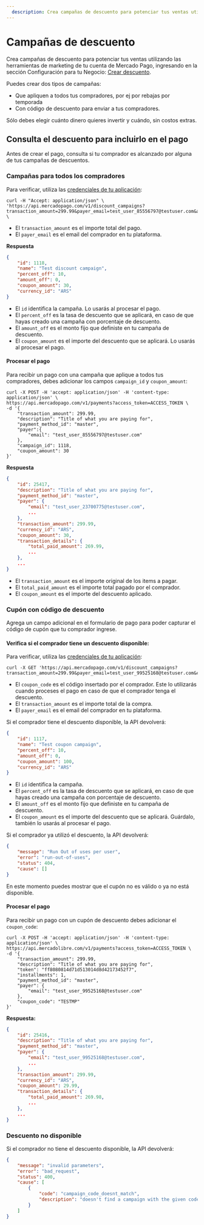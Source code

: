 ```yaml
---
  description: Crea campañas de descuento para potenciar tus ventas utilizando las herramientas de marketing de tu cuenta de Mercado Pago
---
```



# Campañas de descuento

Crea campañas de descuento para potenciar tus ventas utilizando las herramientas de marketing de tu cuenta de Mercado Pago, ingresando en la sección Configuración para tu Negocio: [Crear descuento](https://www.mercadopago.com.ar/campaigns/create).

Puedes crear dos tipos de campañas:

* Que apliquen a todos tus compradores, por ej por rebajas por temporada
* Con código de descuento para enviar a tus compradores.

Sólo debes elegir cuánto dinero quieres invertir y cuándo, sin costos extras.


## Consulta el descuento para incluirlo en el pago

Antes de crear el pago, consulta si tu comprador es alcanzado por alguna de tus campañas de descuentos.

### Campañas para todos los compradores

Para verificar, utiliza las [credenciales de tu aplicación](https://www.mercadopago.com/mla/account/credentials):

```curl
curl -H "Accept: application/json" \
'https://api.mercadopago.com/v1/discount_campaigns?transaction_amount=299.99&payer_email=test_user_85556797@testuser.com&access_token=ACCESS_TOKEN' \
```

- El `transaction_amount` es el importe total del pago.
- El `payer_email` es el email del comprador en tu plataforma.

**Respuesta**

```json
{
    "id": 1118,
    "name": "Test discount campaign",
    "percent_off": 10,
    "amount_off": 0,
    "coupon_amount": 30,
    "currency_id": "ARS"
}
```

- El `id` identifica la campaña. Lo usarás al procesar el pago.
- El `percent_off` es la tasa de descuento que se aplicará, en caso de que hayas creado una campaña con porcentaje de descuento.
- El `amount_off` es el monto fijo que definiste en tu campaña de descuento.
- El `coupon_amount` es el importe del descuento que se aplicará. Lo usarás al procesar el pago.

#### Procesar el pago

Para recibir un pago con una campaña que aplique a todos tus compradores, debes adicionar los campos `campaign_id` y `coupon_amount`:

```curl
curl -X POST -H 'accept: application/json' -H 'content-type: application/json' \
https://api.mercadopago.com/v1/payments?access_token=ACCESS_TOKEN \
-d '{
    "transaction_amount": 299.99,
    "description": "Title of what you are paying for",
    "payment_method_id": "master",
    "payer":{
        "email": "test_user_85556797@testuser.com"
    },
    "campaign_id": 1118,
    "coupon_amount": 30
}'
```

**Respuesta**

```json
{
	"id": 25417,
	"description": "Title of what you are paying for",
	"payment_method_id": "master",
	"payer": {
		"email": "test_user_23700775@testuser.com",
		...
	},
	"transaction_amount": 299.99,
	"currency_id": "ARS",
	"coupon_amount": 30,
	"transaction_details": {
		"total_paid_amount": 269.99,
		...
	},
	...
}
```

- El `transaction_amount` es el importe original de los items a pagar.
- El `total_paid_amount` es el importe total pagado por el comprador.
- El `coupon_amount` es el importe del descuento aplicado.


### Cupón con código de descuento

Agrega un campo adicional en el formulario de pago para poder capturar el código de cupón que tu comprador ingrese.

#### Verifica si el comprador tiene un descuento disponible:

Para verificar, utiliza las [credenciales de tu aplicación](https://www.mercadopago.com/mla/account/credentials):

```curl
curl -X GET 'https://api.mercadopago.com/v1/discount_campaigns?transaction_amount=299.99&payer_email=test_user_99525168@testuser.com&coupon_code=TESTMP&access_token=ACCESS_TOKEN'
```

- El `coupon_code` es el código insertado por el comprador. Este lo utilizarás cuando proceses el pago en caso de que el comprador tenga el descuento.
- El `transaction_amount` es el importe total de la compra.
- El `payer_email` es el email del comprador en tu plataforma.

Si el comprador tiene el descuento disponible, la API devolverá:

```json
{
    "id": 1117,
    "name": "Test coupon campaign",
    "percent_off": 10,
    "amount_off": 0,
    "coupon_amount": 100,
    "currency_id": "ARS"
}
```

- El `id` identifica la campaña.
- El `percent_off` es la tasa de descuento que se aplicará, en caso de que hayas creado una campaña con porcentaje de descuento.
- El `amount_off` es el monto fijo que definiste en tu campaña de descuento.
- El `coupon_amount` es el importe del descuento que se aplicará. Guárdalo, también lo usarás al procesar el pago.


Si el comprador ya utilizó el descuento, la API devolverá:

```json
{
    "message": "Run Out of uses per user",
    "error": "run-out-of-uses",
    "status": 404,
    "cause": []
}
```

En este momento puedes mostrar que el cupón no es válido o ya no está disponible.

#### Procesar el pago

Para recibir un pago con un cupón de descuento debes adicionar el `coupon_code`:

```curl
curl -X POST -H 'accept: application/json' -H 'content-type: application/json' \
https://api.mercadolibre.com/v1/payments?access_token=ACCESS_TOKEN \
-d '{
    "transaction_amount": 299.99,
    "description": "Title of what you are paying for",
    "token": "ff8080814d71d513014d8d42173452f7",
    "installments": 1,
    "payment_method_id": "master",
    "payer": {
        "email": "test_user_99525168@testuser.com"
    },
    "coupon_code": "TESTMP"
}'
```

**Respuesta:**

```json
{
	"id": 25416,
	"description": "Title of what you are paying for",
	"payment_method_id": "master",
	"payer": {
		"email": "test_user_99525168@testuser.com",
		...
	},
	"transaction_amount": 299.99,
	"currency_id": "ARS",
	"coupon_amount": 29.99,
	"transaction_details": {
		"total_paid_amount": 269.98,
		...
	},
	...
}
```

### Descuento no disponible

Si el comprador no tiene el descuento disponible, la API devolverá:

```json
{
    "message": "invalid parameters",
    "error": "bad_request",
    "status": 400,
    "cause": [
        {
            "code": "campaign_code_doesnt_match",
            "description": "doesn't find a campaign with the given code"
        }
    ]
}
```

